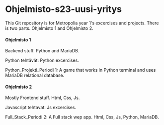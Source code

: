 # Ohjelmisto-s23-uusi-yritys
This Git repository is for Metropolia year 1's excercises and projects. There is two parts. Ohjelmisto 1 and Ohjelmisto 2.

#### Ohjelmisto 1
Backend stuff. Python and MariaDB.

Python tehtävät: Python excercises.

Python_Projekti_Periodi 1: A game that works in Python terminal and uses MariaDB relational database.

#### Ohjelmisto 2
Mostly Frontend stuff. Html, Css, Js.

Javascript tehtavat: Js excercises.

Full_Stack_Periodi 2: A Full stack wep app. Html, Css, Js, Python, MariaDB.


